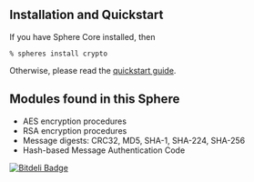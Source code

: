 ## Installation and Quickstart
If you have Sphere Core installed, then

    % spheres install crypto

Otherwise, please read the [quickstart guide](http://www.schemespheres.org/guides/en/quickstart).

## Modules found in this Sphere

* AES encryption procedures
* RSA encryption procedures
* Message digests: CRC32, MD5, SHA-1, SHA-224, SHA-256
* Hash-based Message Authentication Code



[![Bitdeli Badge](https://d2weczhvl823v0.cloudfront.net/alvatar/sphere-crypto/trend.png)](https://bitdeli.com/free "Bitdeli Badge")

